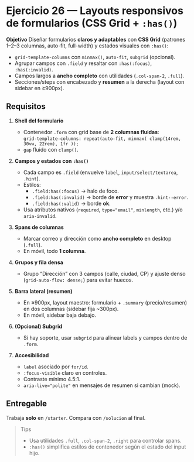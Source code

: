 # Ejercicio 26 — Layouts responsivos de formularios (CSS Grid + `:has()`)

**Objetivo**
Diseñar formularios **claros y adaptables** con **CSS Grid** (patrones 1–2–3 columnas, auto-fit, full-width) y estados visuales con `:has()`:

- `grid-template-columns` con `minmax()`, `auto-fit`, `subgrid` (opcional).
- Agrupar campos con `.field` y resaltar con `:has(:focus)`, `:has(:invalid)`.
- Campos largos a **ancho completo** con utilidades (`.col-span-2`, `.full`).
- Secciones/steps con encabezado y **resumen** a la derecha (layout con sidebar en ≥900px).

## Requisitos

1. **Shell del formulario**

   - Contenedor `.form` con grid base de **2 columnas fluidas**:  
     `grid-template-columns: repeat(auto-fit, minmax( clamp(14rem, 30vw, 22rem), 1fr ));`
   - `gap` fluido con `clamp()`.

2. **Campos y estados con `:has()`**

   - Cada campo es `.field` (envuelve `label`, `input/select/textarea`, `.hint`).
   - Estilos:
     - `.field:has(:focus)` → halo de foco.
     - `.field:has(:invalid)` → borde de **error** y muestra `.hint--error`.
     - `.field:has(:valid)` → borde **ok**.
   - Usa atributos nativos (`required`, `type="email"`, `minlength`, etc.) y/o `aria-invalid`.

3. **Spans de columnas**

   - Marcar correo y dirección como **ancho completo** en desktop (`.full`).
   - En móvil, todo **1 columna**.

4. **Grupos y fila densa**

   - Grupo “Dirección” con 3 campos (calle, ciudad, CP) y ajuste denso (`grid-auto-flow: dense;`) para evitar huecos.

5. **Barra lateral (resumen)**

   - En ≥900px, layout maestro: formulario + `.summary` (precio/resumen) en dos columnas (sidebar fija ~300px).
   - En móvil, sidebar baja debajo.

6. **(Opcional) Subgrid**

   - Si hay soporte, usar `subgrid` para alinear labels y campos dentro de `.form`.

7. **Accesibilidad**
   - `label` asociado por `for/id`.
   - `:focus-visible` claro en controles.
   - Contraste mínimo 4.5:1.
   - `aria-live="polite"` en mensajes de resumen si cambian (mock).

## Entregable

Trabaja **solo** en `/starter`. Compara con `/solucion` al final.

> Tips
>
> - Usa utilidades `.full`, `.col-span-2`, `.right` para controlar spans.
> - `:has()` simplifica estilos de contenedor según el estado del input hijo.
